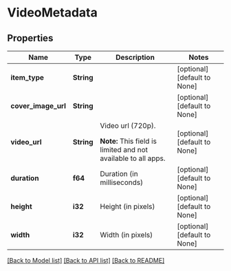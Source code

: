# VideoMetadata

## Properties
Name | Type | Description | Notes
------------ | ------------- | ------------- | -------------
**item_type** | **String** |  | [optional] [default to None]
**cover_image_url** | **String** |  | [optional] [default to None]
**video_url** | **String** | Video url (720p). </p><strong>Note:</strong> This field is limited and not available to all apps. | [optional] [default to None]
**duration** | **f64** | Duration (in milliseconds) | [optional] [default to None]
**height** | **i32** | Height (in pixels) | [optional] [default to None]
**width** | **i32** | Width (in pixels) | [optional] [default to None]

[[Back to Model list]](../README.md#documentation-for-models) [[Back to API list]](../README.md#documentation-for-api-endpoints) [[Back to README]](../README.md)


